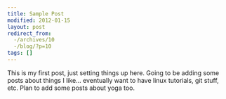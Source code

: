 ```yaml
---
title: Sample Post
modified: 2012-01-15
layout: post
redirect_from:
  -/archives/10
  -/blog/?p=10
tags: []
---
```



This is my first post, just setting things up here. Going to be adding some posts about things I like... eventually want to have linux tutorials, git stuff, etc. Plan to add some posts about yoga too.
